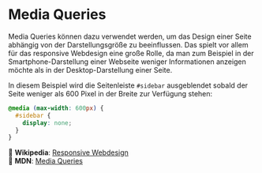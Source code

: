 # Media Queries

Media Queries können dazu verwendet werden, um das Design einer Seite abhängig von der Darstellungsgröße zu beeinflussen. Das spielt vor allem für das responsive Webdesign eine große Rolle, da man zum Beispiel in der Smartphone-Darstellung einer Webseite weniger Informationen anzeigen möchte als in der Desktop-Darstellung einer Seite.

In diesem Beispiel wird die Seitenleiste `#sidebar` ausgeblendet sobald der Seite weniger als 600 Pixel in der Breite zur Verfügung stehen:

```css
@media (max-width: 600px) {
  #sidebar {
    display: none;
  }
}
```

📖 **Wikipedia**: [Responsive Webdesign](https://de.wikipedia.org/wiki/Responsive_Webdesign)  
📖 **MDN**: [Media Queries](https://developer.mozilla.org/en-US/docs/Web/CSS/Media_Queries/Using_media_queries)
